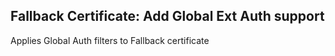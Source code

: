 ## Fallback Certificate: Add Global Ext Auth support

Applies Global Auth filters to Fallback certificate
